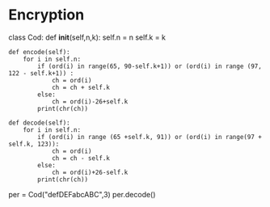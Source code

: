 # Encryption
class Cod: 
    def __init__(self,n,k): 
        self.n = n 
        self.k = k 

    def encode(self): 
        for i in self.n: 
            if (ord(i) in range(65, 90-self.k+1)) or (ord(i) in range (97, 122 - self.k+1)) : 
                ch = ord(i)
                ch = ch + self.k 
            else: 
                ch = ord(i)-26+self.k 
            print(chr(ch)) 

    def decode(self): 
        for i in self.n: 
            if (ord(i) in range (65 +self.k, 91)) or (ord(i) in range(97 + self.k, 123)): 
                ch = ord(i) 
                ch = ch - self.k 
            else: 
                ch = ord(i)+26-self.k 
            print(chr(ch)) 

per = Cod("defDEFabcABC",3) 
per.decode()
